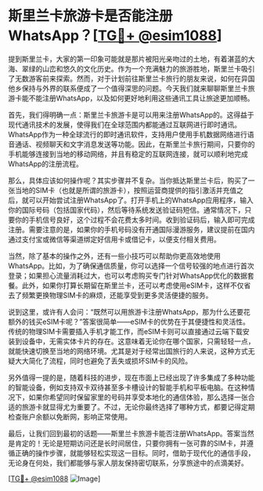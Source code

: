 # 斯里兰卡旅游卡是否能注册WhatsApp？[[TG💪+ @esim1088](https://t.me/s/esim1088)]

提到斯里兰卡，大家的第一印象可能就是那片被阳光亲吻过的土地，有着湛蓝的大海、翠绿的山峦和悠久的文化历史。作为一个充满魅力的旅游胜地，斯里兰卡吸引了无数游客前来探索。然而，对于计划前往斯里兰卡旅行的朋友来说，如何在异国他乡保持与外界的联系便成了一个值得深思的问题。今天我们就来聊聊斯里兰卡旅游卡能不能注册WhatsApp，以及如何更好地利用这些通讯工具让旅途更加顺畅。

首先，我们得明确一点：斯里兰卡旅游卡是可以用来注册WhatsApp的。这得益于现代通讯技术的发展，使得我们在全球范围内都能通过互联网进行即时通讯。WhatsApp作为一种全球流行的即时通讯软件，支持用户使用手机数据网络进行语音通话、视频聊天和文字消息发送等功能。因此，在斯里兰卡旅行期间，只要你的手机能够连接到当地的移动网络，并且有稳定的互联网连接，就可以顺利地完成WhatsApp的注册流程。

那么，具体应该如何操作呢？其实步骤并不复杂。当你抵达斯里兰卡后，购买了一张当地的SIM卡（也就是所谓的旅游卡），按照运营商提供的指引激活并充值之后，就可以开始尝试注册WhatsApp了。打开手机上的WhatsApp应用程序，输入你的国际号码（包括国家代码），然后等待系统发送验证码短信。通常情况下，只要你的手机信号良好，这个过程不会花费太多时间。收到验证码后，输入即可完成注册。需要注意的是，如果你的手机号码没有开通国际漫游服务，建议提前在国内通过支付宝或微信等渠道绑定好信用卡或借记卡，以便支付相关费用。

当然，除了基本的操作之外，还有一些小技巧可以帮助你更高效地使用WhatsApp。比如，为了确保通信质量，你可以选择一个信号较强的地点进行首次登录；如果担心流量消耗过大，也可以考虑购买专门针对WhatsApp优化的数据套餐。此外，如果你打算长期留在斯里兰卡，还可以考虑使用eSIM卡，这样不仅省去了频繁更换物理SIM卡的麻烦，还能享受到更多灵活便捷的服务。

说到这里，或许有人会问：“既然可以用旅游卡注册WhatsApp，那为什么还要花额外的钱买eSIM卡呢？”答案很简单——eSIM卡的优势在于其便捷性和灵活性。传统的物理SIM卡需要插入手机才能工作，而eSIM卡则可以直接通过云端下载安装到设备中，无需实体卡片的存在。这意味着无论你在哪个国家，只需轻轻一点，就能快速切换至当地的网络环境。尤其是对于经常出国旅行的人来说，这种方式无疑大大简化了流程，同时也避免了丢失或损坏SIM卡的风险。

另外值得一提的是，随着科技的进步，现在市面上已经出现了许多集成了多种功能的智能设备，例如支持双卡双待甚至多卡槽设计的智能手机和平板电脑。在这种情况下，如果你希望同时保留家里的号码并享受本地化的通信体验，那么选择一张合适的旅游卡就显得尤为重要了。不过，无论你最终选择了哪种方式，都要记得定期检查账户余额以免断网，影响正常使用。

最后，让我们回到最初的话题——斯里兰卡旅游卡能否注册WhatsApp。答案当然是肯定的！无论是短期访问还是长时间居住，只要你拥有一张可靠的SIM卡，并遵循正确的操作步骤，就能够轻松实现这一目标。同时，借助于现代化的通信手段，无论身在何处，我们都能够与家人朋友保持密切联系，分享旅途中的点滴美好。

[[TG💪+ @esim1088](https://t.me/s/esim1088) ![Image](https://i.postimg.cc/4NQfJmqS/Snipaste-2025-05-13-00-14-12.png)]